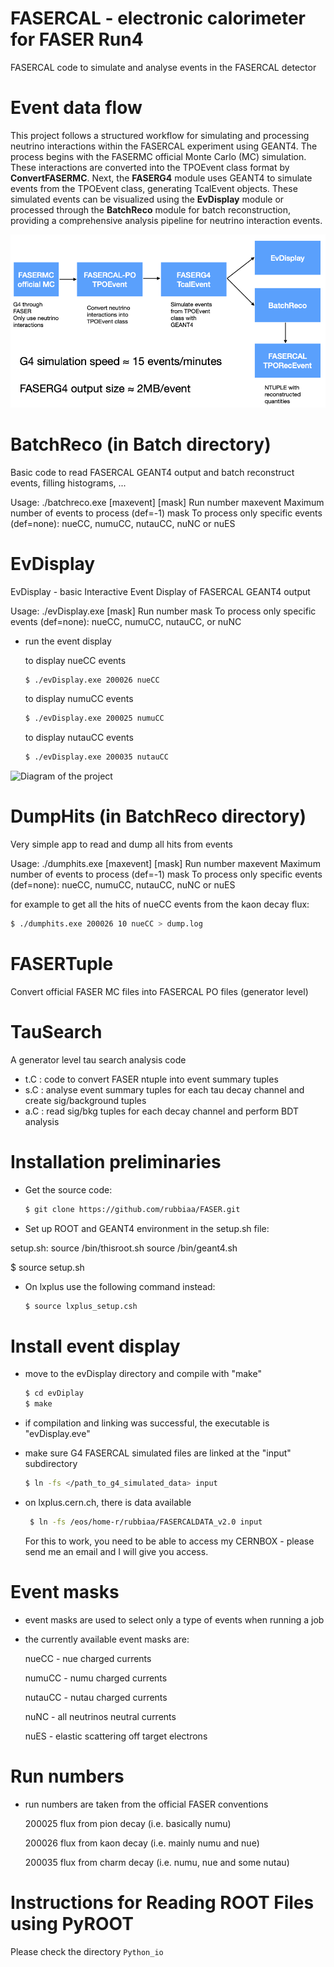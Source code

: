 # FASERCAL - electronic calorimeter for FASER Run4

FASERCAL code to simulate and analyse events in the FASERCAL detector

# Event data flow

This project follows a structured workflow for simulating and processing neutrino interactions within the FASERCAL experiment using GEANT4. The process begins with the FASERMC official Monte Carlo (MC) simulation. These interactions are converted into the TPOEvent class format by **ConvertFASERMC**. Next, the **FASERG4** module uses GEANT4 to simulate events from the TPOEvent class, generating TcalEvent objects. These simulated events can be visualized using the **EvDisplay** module or processed through the **BatchReco** module for batch reconstruction, providing a comprehensive analysis pipeline for neutrino interaction events.

![Diagram of the project](images/eventchainflow.png)

# BatchReco (in Batch directory)

Basic code to read FASERCAL GEANT4 output and batch reconstruct events, filling histograms, ...

Usage: ./batchreco.exe <run> [maxevent] [mask]
   <run>                     Run number
   maxevent                  Maximum number of events to process (def=-1)
   mask                      To process only specific events (def=none):   nueCC, numuCC, nutauCC, nuNC or nuES

# EvDisplay

EvDisplay - basic Interactive Event Display of FASERCAL GEANT4 output

Usage: ./evDisplay.exe <run> [mask]
   <run>                     Run number
   mask                      To process only specific events (def=none):   nueCC, numuCC, nutauCC, or nuNC

- run the event display

   to display nueCC events
   ```bash
   $ ./evDisplay.exe 200026 nueCC
   ````

   to display numuCC events
   ```bash
   $ ./evDisplay.exe 200025 numuCC
   ````

   to display nutauCC events
   ```bash
   $ ./evDisplay.exe 200035 nutauCC
   ````

![Diagram of the project](images/numuCC_ev1.jpg)

# DumpHits (in BatchReco directory)

Very simple app to read and dump all hits from events

Usage: ./dumphits.exe <run> [maxevent] [mask]
   <run>                     Run number
   maxevent                  Maximum number of events to process (def=-1)
   mask                      To process only specific events (def=none):   nueCC, numuCC, nutauCC, nuNC or nuES

for example to get all the hits of nueCC events from the kaon decay flux:

   ```bash
   $ ./dumphits.exe 200026 10 nueCC > dump.log
   ```

# FASERTuple

Convert official FASER MC files into FASERCAL PO files (generator level) 

# TauSearch
A generator level tau search analysis code

- t.C : code to convert FASER ntuple into event summary tuples
- s.C : analyse event summary tuples for each tau decay channel and create sig/background tuples
- a.C : read sig/bkg tuples for each decay channel and perform BDT analysis

# Installation preliminaries

- Get the source code:

   ```bash
   $ git clone https://github.com/rubbiaa/FASER.git
   ````

- Set up ROOT and GEANT4 environment in the setup.sh file:

setup.sh:
    source <ROOTINSTAL>/bin/thisroot.sh
    source <GEANT4INSTALL>/bin/geant4.sh

$ source setup.sh

- On lxplus use the following command instead:

   ```bash
   $ source lxplus_setup.csh
   ````

# Install event display

 - move to the evDisplay directory and compile with "make"

   ```bash
   $ cd evDiplay
   $ make
   ````

 - if compilation and linking was successful, the executable is "evDisplay.eve"

 - make sure G4 FASERCAL simulated files are linked at the "input" subdirectory
 
   ```bash
   $ ln -fs </path_to_g4_simulated_data> input
   ````

 - on lxplus.cern.ch, there is data available

   ```bash
    $ ln -fs /eos/home-r/rubbiaa/FASERCALDATA_v2.0 input
   ````

   For this to work, you need to be able to access my CERNBOX - please send me an email and I will give you access.

 # Event masks

 - event masks are used to select only a type of events when running a job

 - the currently available event masks are:

   nueCC - nue charged currents
 
   numuCC  - numu charged currents
 
   nutauCC - nutau charged currents
 
   nuNC - all neutrinos neutral currents
 
   nuES - elastic scattering off target electrons 


# Run numbers

 - run numbers are taken from the official FASER conventions

    200025 flux from pion decay (i.e. basically numu)
 
    200026 flux from kaon decay (i.e. mainly numu and nue)
 
    200035 flux from charm decay (i.e. numu, nue and some nutau)

# Instructions for Reading ROOT Files using PyROOT

Please check the directory `Python_io`

